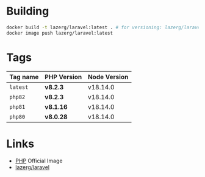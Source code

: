 # Building

```bash
docker build -t lazerg/laravel:latest . # for versioning: lazerg/laravel:php82
docker image push lazerg/laravel:latest
```

# Tags

| Tag name | PHP Version | Node Version |
|----------|-------------|--------------|
| `latest` | **v8.2.3**  | v18.14.0     |
| `php82`  | **v8.2.3**  | v18.14.0     |
| `php81`  | **v8.1.16** | v18.14.0     |
| `php80`  | **v8.0.28** | v18.14.0     |

# Links

- [PHP](https://hub.docker.com/_/php) Official Image
- [lazerg/laravel](https://hub.docker.com/r/lazerg/laravel)
